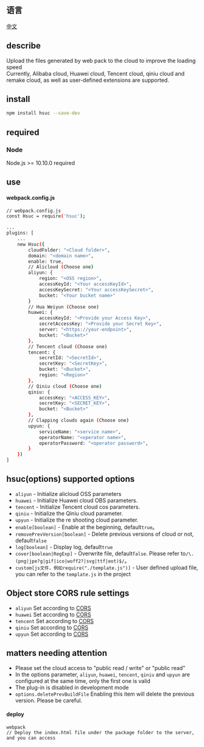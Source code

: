 ## 语言
[中文](https://github.com/kszitt/hsuc/blob/master/README_ZH.md)

## describe
Upload the files generated by web pack to the cloud to improve the loading speed  
Currently, Alibaba cloud, Huawei cloud, Tencent cloud, qiniu cloud and remake cloud, as well as user-defined extensions are supported.

## install
```bash
npm install hsuc --save-dev
```

## required
### Node
Node.js >= 10.10.0 required

## use
#### webpack.config.js
```bash
// webpack.config.js
const Hsuc = require('hsuc');

...
plugins: [
    ...
    new Hsuc({
        cloudFolder: "<Cloud folder>",
        domain: "<domain name>",
        enable: true,
        // Alicloud (Choose one)
        aliyun: {
            region: "<OSS region>",
            accessKeyId: "<Your accessKeyId>",
            accessKeySecret: "<Your accessKeySecret>",
            bucket: "<Your bucket name>"
        }
        // Hua Weiyun (Choose one)
        huawei: {
            accessKeyId: "<Provide your Access Key>",
            secretAccessKey: "<Provide your Secret Key>",
            server: "<https://your-endpoint>",
            bucket: "<Bucket>"
        },
        // Tencent cloud (Choose one)
        tencent: {
            secretId: "<SecretId>",
            secretKey: "<SecretKey>",
            bucket: "<Bucket>",
            region: "<Region>"
        },
        // Qiniu cloud (Choose one)
        qiniu: {
            accessKey: "<ACCESS_KEY>",
            secretKey: "<SECRET_KEY>",
            bucket: "<Bucket>"
        },
        // Clapping clouds again (Choose one)
        upyun: {
            serviceName: "<service name>",
            operatorName: "<operator name>",
            operatorPassword: "<operator password>",
        }
    })
]
```

## hsuc(options) supported options
- `aliyun` - Initialize alicloud OSS parameters
- `huawei` - Initialize Huawei cloud OBS parameters.
- `tencent` - Initialize Tencent cloud cos parameters.
- `qiniu` - Initialize the Qiniu cloud parameter.
- `upyun` - Initialize the re shooting cloud parameter.
- `enable[boolean]` - Enable at the beginning, default`true`。
- `removePrevVersion[boolean]` - Delete previous versions of cloud or not, default`false`
- `log[boolean]` - Display log, default`true`
- `cover[boolean|RegExp]` - Overwrite file, default`false`. Please refer to`/\.(png|jpe?g|gif|ico|woff2?|svg|ttf|eot)$/`。
- `custom[js文件，例如require("./template.js")]` - User defined upload file, you can refer to the `template.js` in the project


## Object store CORS rule settings
- `aliyun` Set according to [CORS](https://help.aliyun.com/document_detail/44570.html?spm=5176.8465980.0.0.12871450vh6n2z)
- `huawei` Set according to [CORS](https://support.huaweicloud.com/sdk-browserjs-devg-obs/obs_24_0201.html)
- `tencent` Set according to [CORS](https://cloud.tencent.com/document/product/436/13318)
- `qiniu` Set according to [CORS](https://console.upyun.com/services/kszitt/antileechFile/)
- `upyun` Set according to [CORS](http://docs.upyun.com/cdn/feature/#cors)

## matters needing attention
- Please set the cloud access to "public read / write" or "public read"
- In the options parameter, `aliyun`, `huawei`, `tencent`, `qiniu` and `upyun` are configured at the same time, only the first one is valid
- The plug-in is disabled in development mode
- `options.deletePrevBuildFile` Enabling this item will delete the previous version. Please be careful.

#### deploy
``` hash
webpack
// Deploy the index.html file under the package folder to the server, and you can access
```

